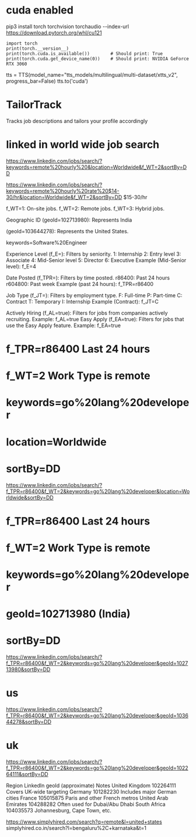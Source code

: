 # cuda enabled
pip3 install torch torchvision torchaudio --index-url https://download.pytorch.org/whl/cu121
```
import torch
print(torch.__version__)
print(torch.cuda.is_available())        # Should print: True
print(torch.cuda.get_device_name(0))    # Should print: NVIDIA GeForce RTX 3060
```
tts = TTS(model_name="tts_models/multilingual/multi-dataset/xtts_v2", progress_bar=False)
tts.to('cuda')

# TailorTrack
Tracks job descriptions and tailors your profile accordingly

# linked in world wide job search

https://www.linkedin.com/jobs/search/?keywords=remote%20hourly%20&location=Worldwide&f_WT=2&sortBy=DD


https://www.linkedin.com/jobs/search/?keywords=remote%20hourly%20rate%20$14-30/hr&location=Worldwide&f_WT=2&sortBy=DD
$15-30/hr


f_WT=1: On-site jobs.
f_WT=2: Remote jobs.
f_WT=3: Hybrid jobs. 


Geographic ID (geoId=102713980): Represents India

(geoId=103644278): Represents the United States.

keywords=Software%20Engineer

Experience Level (f_E=): Filters by seniority.
1: Internship
2: Entry level
3: Associate
4: Mid-Senior level
5: Director
6: Executive
Example (Mid-Senior level): f_E=4

Date Posted (f_TPR=): Filters by time posted.
r86400: Past 24 hours
r604800: Past week
Example (past 24 hours): f_TPR=r86400


Job Type (f_JT=): Filters by employment type.
F: Full-time
P: Part-time
C: Contract
T: Temporary
I: Internship
Example (Contract): f_JT=C

Actively Hiring (f_AL=true): Filters for jobs from companies actively recruiting.
Example: f_AL=true
Easy Apply (f_EA=true): Filters for jobs that use the Easy Apply feature.
Example: f_EA=true 


# f_TPR=r86400 Last 24 hours
# f_WT=2 Work Type is remote
# keywords=go%20lang%20developer
# location=Worldwide
# sortBy=DD
https://www.linkedin.com/jobs/search/?f_TPR=r86400&f_WT=2&keywords=go%20lang%20developer&location=Worldwide&sortBy=DD
# f_TPR=r86400 Last 24 hours
# f_WT=2 Work Type is remote
# keywords=go%20lang%20developer
# geoId=102713980 (India)
# sortBy=DD
https://www.linkedin.com/jobs/search/?f_TPR=r86400&f_WT=2&keywords=go%20lang%20developer&geoId=102713980&sortBy=DD

# us
https://www.linkedin.com/jobs/search/?f_TPR=r86400&f_WT=2&keywords=go%20lang%20developer&geoId=103644278&sortBy=DD

# uk
https://www.linkedin.com/jobs/search/?f_TPR=r86400&f_WT=2&keywords=go%20lang%20developer&geoId=102264111&sortBy=DD


Region	LinkedIn geoId (approximate)	Notes
United Kingdom	102264111	Covers UK-wide targeting
Germany	101282230	Includes major German cities
France	105015875	Paris and other French metros
United Arab Emirates	104288282	Often used for Dubai/Abu Dhabi
South Africa	104035573	Johannesburg, Cape Town, etc.


https://www.simplyhired.com/search?q=remote&l=united+states
simplyhired.co.in/search?l=bengaluru%2C+karnataka&t=1

